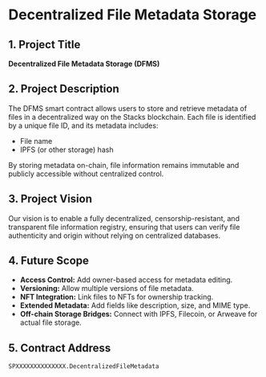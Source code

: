 # Decentralized File Metadata Storage

## 1. Project Title
**Decentralized File Metadata Storage (DFMS)**

## 2. Project Description
The DFMS smart contract allows users to store and retrieve metadata of files in a decentralized way on the Stacks blockchain. Each file is identified by a unique file ID, and its metadata includes:
- File name
- IPFS (or other storage) hash

By storing metadata on-chain, file information remains immutable and publicly accessible without centralized control.

## 3. Project Vision
Our vision is to enable a fully decentralized, censorship-resistant, and transparent file information registry, ensuring that users can verify file authenticity and origin without relying on centralized databases.

## 4. Future Scope
- **Access Control:** Add owner-based access for metadata editing.
- **Versioning:** Allow multiple versions of file metadata.
- **NFT Integration:** Link files to NFTs for ownership tracking.
- **Extended Metadata:** Add fields like description, size, and MIME type.
- **Off-chain Storage Bridges:** Connect with IPFS, Filecoin, or Arweave for actual file storage.

## 5. Contract Address
`SPXXXXXXXXXXXXXX.DecentralizedFileMetadata`

